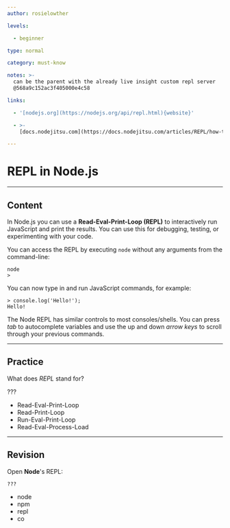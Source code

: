 ```yaml
---
author: rosielowther

levels:

  - beginner

type: normal

category: must-know

notes: >-
  can be the parent with the already live insight custom repl server
  @568a9c152ac3f405000e4c58

links:

  - '[nodejs.org](https://nodejs.org/api/repl.html){website}'

  - >-
    [docs.nodejitsu.com](https://docs.nodejitsu.com/articles/REPL/how-to-use-nodejs-repl){website}

---
```

# REPL in Node.js

---
## Content

In Node.js you can use a **Read-Eval-Print-Loop (REPL)** to interactively run JavaScript and print the results. You can use this for debugging, testing, or experimenting with your code.

You can access the REPL by executing `node` without any arguments from the command-line:

```
node
>
```
You can now type in and run JavaScript commands, for example:
```
> console.log('Hello!');
Hello!
```

The Node REPL has similar controls to most consoles/shells. You can press _tab_ to autocomplete variables and use the up and down _arrow keys_ to scroll through your previous commands.

---
## Practice

What does *REPL* stand for?

???

* Read-Eval-Print-Loop
* Read-Print-Loop
* Run-Eval-Print-Loop
* Read-Eval-Process-Load

---
## Revision

Open **Node**'s REPL:
```
???
```

* node
* npm
* repl
* co
